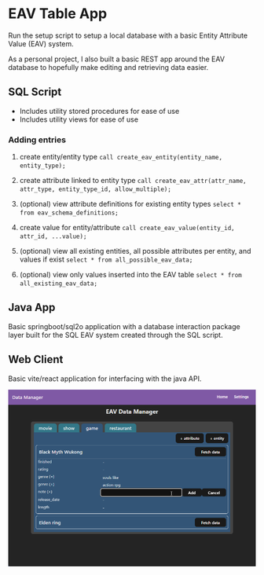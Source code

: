 # EAV Table App

Run the setup script to setup a local database with a basic Entity Attribute Value (EAV) system.

As a personal project, I also built a basic REST app around the EAV database to hopefully make 
editing and retrieving data easier.

## SQL Script

- Includes utility stored procedures for ease of use
- Includes utility views for ease of use

### Adding entries
1. create entity/entity type
`call create_eav_entity(entity_name, entity_type);`

2. create attribute linked to entity type
`call create_eav_attr(attr_name, attr_type, entity_type_id, allow_multiple);`

3. (optional) view attribute definitions for existing entity types
`select * from eav_schema_definitions;`

4. create value for entity/attribute
`call create_eav_value(entity_id, attr_id, ...value);`

5. (optional) view all existing entities, all possible attributes per entity, and values if exist
`select * from all_possible_eav_data;`

6. (optional) view only values inserted into the EAV table
`select * from all_existing_eav_data;`

## Java App

Basic springboot/sql2o application with a database interaction package layer 
built for the SQL EAV system created through the SQL script.

## Web Client

Basic vite/react application for interfacing with the java API.

<img src="./client/public/screenshot.png" width="600px" />